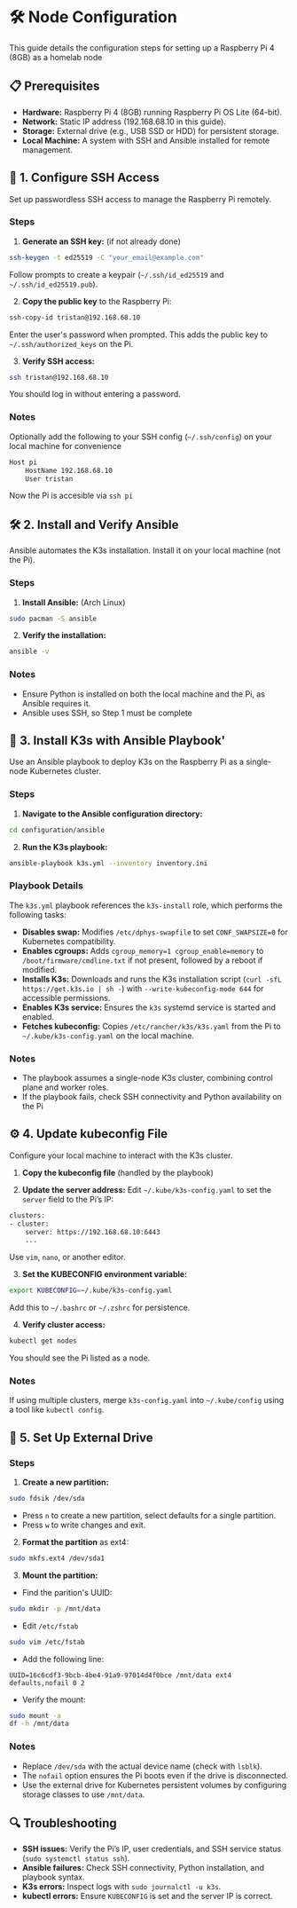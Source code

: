 # 🛠️ Node Configuration
This guide details the configuration steps for setting up a Raspberry Pi 4 (8GB) as a homelab node

## 📋 Prerequisites
- **Hardware:** Raspberry Pi 4 (8GB) running Raspberry Pi OS Lite (64-bit).
- **Network:** Static IP address (192.168.68.10 in this guide).
- **Storage:** External drive (e.g., USB SSD or HDD) for persistent storage.
- **Local Machine:** A system with SSH and Ansible installed for remote management.

## 🔑 1. Configure SSH Access
Set up passwordless SSH access to manage the Raspberry Pi remotely.

### Steps
1. **Generate an SSH key:** (if not already done)
```bash
ssh-keygen -t ed25519 -C "your_email@example.com"
```
Follow prompts to create a keypair (`~/.ssh/id_ed25519` and `~/.ssh/id_ed25519.pub`).

2. **Copy the public key** to the Raspberry Pi:
```bash
ssh-copy-id tristan@192.168.68.10
```
Enter the user's password when prompted. This adds the public key to `~/.ssh/authorized_keys` on the Pi.

3. **Verify SSH access:**
```bash
ssh tristan@192.168.68.10
```
You should log in without entering a password.

### Notes
Optionally add the following to your SSH config (`~/.ssh/config`) on your local machine for convenience
```bash
Host pi
    HostName 192.168.68.10
    User tristan
```
Now the Pi is accesible via `ssh pi`

## 🛠️ 2. Install and Verify Ansible
Ansible automates the K3s installation. Install it on your local machine (not the Pi).

### Steps
1. **Install Ansible:** (Arch Linux)
```bash
sudo pacman -S ansible
```

2. **Verify the installation:**
```bash
ansible -v
```

### Notes
- Ensure Python is installed on both the local machine and the Pi, as Ansible requires it.
- Ansible uses SSH, so Step 1 must be complete

## 🚀 3. Install K3s with Ansible Playbook'
Use an Ansible playbook to deploy K3s on the Raspberry Pi as a single-node Kubernetes cluster.

### Steps
1. **Navigate to the Ansible configuration directory:**
```bash
cd configuration/ansible
```

2. **Run the K3s playbook:**
```bash
ansible-playbook k3s.yml --inventory inventory.ini
```

### Playbook Details
The `k3s.yml` playbook references the `k3s-install` role, which performs the following tasks:
- **Disables swap:** Modifies `/etc/dphys-swapfile` to set `CONF_SWAPSIZE=0` for Kubernetes compatibility.
- **Enables cgroups:** Adds `cgroup_memory=1 cgroup_enable=memory` to `/boot/firmware/cmdline.txt` if not present, followed by a reboot if modified.
- **Installs K3s:** Downloads and runs the K3s installation script (`curl -sfL https://get.k3s.io | sh -`) with `--write-kubeconfig-mode 644` for accessible permissions.
- **Enables K3s service:** Ensures the `k3s` systemd service is started and enabled.
- **Fetches kubeconfig:** Copies `/etc/rancher/k3s/k3s.yaml` from the Pi to `~/.kube/k3s-config.yaml` on the local machine.

### Notes
- The playbook assumes a single-node K3s cluster, combining control plane and worker roles.
- If the playbook fails, check SSH connectivity and Python availability on the Pi

## ⚙️ 4. Update kubeconfig File
Configure your local machine to interact with the K3s cluster.

1. **Copy the kubeconfig file** (handled by the playbook)

2. **Update the server address:** Edit `~/.kube/k3s-config.yaml` to set the `server` field to the Pi’s IP:
```bash
clusters:
- cluster:
    server: https://192.168.68.10:6443
    ...
```
Use `vim`, `nano`, or another editor.

3. **Set the KUBECONFIG environment variable:**
```bash
export KUBECONFIG=~/.kube/k3s-config.yaml
```
Add this to `~/.bashrc` or `~/.zshrc` for persistence.

4. **Verify cluster access:**
```bash
kubectl get nodes
```
You should see the Pi listed as a node.

### Notes
If using multiple clusters, merge `k3s-config.yaml` into `~/.kube/config` using a tool like `kubectl config`.

## 💾 5. Set Up External Drive

### Steps
1. **Create a new partition:**
```bash
sudo fdsik /dev/sda
```
- Press `n` to create a new partition, select defaults for a single partition.
- Press `w` to write changes and exit.

2. **Format the partition** as ext4:
```bash
sudo mkfs.ext4 /dev/sda1
```

3. **Mount the partition:**
- Find the parition's UUID:
```bash
sudo mkdir -p /mnt/data
```

- Edit `/etc/fstab`
```bash
sudo vim /etc/fstab
```

- Add the following line:
```
UUID=16c6cdf3-9bcb-4be4-91a9-97014d4f0bce /mnt/data ext4 defaults,nofail 0 2
```

- Verify the mount:
```bash
sudo mount -a
df -h /mnt/data
```

### Notes
- Replace `/dev/sda` with the actual device name (check with `lsblk`).
- The `nofail` option ensures the Pi boots even if the drive is disconnected.
- Use the external drive for Kubernetes persistent volumes by configuring storage classes to use `/mnt/data`.

## 🔍 Troubleshooting
- **SSH issues:** Verify the Pi’s IP, user credentials, and SSH service status (`sudo systemctl status ssh`).
- **Ansible failures:** Check SSH connectivity, Python installation, and playbook syntax.
- **K3s errors:** Inspect logs with `sudo journalctl -u k3s`.
- **kubectl errors:** Ensure `KUBECONFIG` is set and the server IP is correct.
